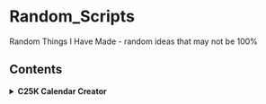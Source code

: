 # Random_Scripts

Random Things I Have Made - random ideas that may not be 100%

## Contents

<details>
<summary><strong>C25K Calendar Creator</strong></summary>

- `c25k_ics_generator.py`: Couch to 5K calendar and checklist generator with health, localization, and export features.
- `c25k_ics_generator_readme.md`: Full documentation and usage guide for the C25K tool.
- `c25k_excel_macro_inserter.py`: Script to auto-insert macros and formulas into the Excel progress tracker.
- Output files: `.ics`, `.csv`, `.json`, Google Fit CSV, Markdown checklist, and Excel progress tracker with advanced macros and visual cues.

<details>
<summary>Implemented Features</summary>

- **Plan Customization:** Choose number of weeks and days per week for your plan.
- **Accessibility:** High-contrast and large-font options for Markdown and Excel outputs.
- **Dynamic Start Date:** Start on a specific date or next Monday.
- **Progress Tracking:** Excel tracker is auto-generated and includes all macros, formulas, and visual cues. Macros are auto-inserted using the included macro inserter script.
- **Motivational Quotes, Adaptive Plan, Custom Rest Days, Dashboard, Badges, Reminders, Weekly Review Prompts:** All included in the Excel tracker.
- **Reminders:** Real email reminders for each session are now supported. Configure your SMTP server at the prompt or via environment variables. See the tool README for setup instructions.
- **Mobile App Export:** Real Strava/Runkeeper export is now supported. Enter your API token at the prompt to upload your plan. See the tool README for setup instructions.
- **Apple Health Export:** Apple Health CSV export is now supported. Import the CSV into Apple Health using Shortcuts or a 3rd-party app. See the tool README for setup instructions.
- **Voice Prompts Export:** Voice/text prompt export is now supported. Generates a text script and (optionally) audio files for each session. See the tool README for setup instructions.
- **Output Directory Logic:** All exports are saved in a user-specific folder inside the project.
- **Export Formats:** ICS, CSV, JSON, Google Fit CSV, Markdown, PDF, Excel, Apple Health CSV, Voice Prompts.
- **Markdown Checklist Export:** Always generated with user info and notes.
- **Colorized CLI Prompts and Feedback:** For a more user-friendly experience.
- **Weather Suggestions:** Real, actionable weather suggestions for your first workout are now provided using live forecast data. Enter your city or ZIP at the prompt to get advice (e.g., "Great weather for running!", "Rain expected, consider rescheduling or wear a rain jacket").
- **QR Code Export:** Instantly generate a QR code image containing a detailed summary of your C25K plan (all workouts/tips, not just a short string). The QR code is large and high-contrast if accessibility options are enabled, and a Markdown file is generated with the QR code and full plan summary for easy sharing and accessibility. Requires the `qrcode` Python package (`pip install qrcode[pil]`).
- **PDF Export:** Visually rich, accessible PDF export is now fully supported. The PDF includes a cover page, full plan table, accessibility options, motivational quotes, resource links, and privacy note. Requires the `reportlab` Python package (`pip install reportlab`).

</details>

<details>
<summary>Planned / Placeholder / Stub Features</summary>

- **Community/Sharing:** Sharing via email is a stub.
- **In-app FAQ/Help:** Documented as planned only.
- **Font Size/Dyslexia Font:** Documented as planned only.
- **Gamification (badges/level up):** Only visual/Excel, not interactive or tracked.
- **Data Privacy/Security:** Documented as planned only.
- **Customizable Plan Templates:** Documented as planned only.
- **Advanced Analytics (trend lines, analytics export):** Documented as planned only.
- **Wearables Integration:** Documented as planned only.
- **Feedback Loop:** Documented as planned only.

See the tool's README for details on each feature and how to use them. For planned features, refer to the documentation and Macros & Instructions sheet for future updates.

</details>

<details>
<summary>Excel Progress Tracker & Macros</summary>

The progress tracker Excel file (`<name>_progress_tracker.xlsx`) is automatically generated and includes built-in spreadsheet macros and instructions to help you track your Couch to 5K journey:

- **Macros & Instructions Sheet:** All advanced macros, formulas, and usage instructions are included in a dedicated sheet. You can copy-paste or review them directly in Excel.
- **Auto-Insertion:** Macros and formulas are auto-inserted using the included `c25k_excel_macro_inserter.py` script. You can run this script manually if needed.
- **Advanced Visual Cues:** The tracker includes checkmarks, rest day highlighting, overdue alerts, sparklines, milestone badges, weekly progress bars, goal gauge, weather icons/colors, accessibility macro, and notes highlighting.
- **Improved Formatting:** Columns are auto-sized, all cells are wrapped and aligned, code blocks use a monospaced font and shading, and the top row is frozen for easy navigation.
- **Accessibility:** High-contrast and large-font options are available for improved readability.

All formulas/macros are beginner-friendly and can be copy-pasted or are pre-filled in the Excel file. See the "Macros & Instructions" sheet in your progress tracker for more details.

</details>

<details>
<summary>Medical Sources and References</summary>

- NHS Couch to 5K: https://www.nhs.uk/live-well/exercise/couch-to-5k-week-by-week/
- CDC Physical Activity Guidelines: https://www.cdc.gov/physicalactivity/basics/index.htm
- American Heart Association: https://www.heart.org/en/healthy-living/fitness/fitness-basics

All medical and health-related logic in this script is for informational purposes only and is based on the above reputable sources. Always consult your healthcare provider before starting any new exercise program.

</details>

---

**Default Settings:**

- Units: Imperial (lbs)
- Temperature: Fahrenheit (°F)

The tool defaults to imperial units and Fahrenheit for weather. You can change these in the prompts or settings.

## Weather Integration (OpenWeatherMap)

This tool can fetch real weather forecasts for your session dates if you provide a city or ZIP code. To enable this feature:

1. Sign up for a free API key at [OpenWeatherMap](https://openweathermap.org/api).
2. Set your API key as an environment variable before running the script:

   ```sh
   export OWM_API_KEY=your_openweathermap_api_key
   ```
   Or, replace the placeholder in the code with your API key.

3. If no API key is set, the tool will use a built-in weather stub for demo purposes.

See the code and documentation for more details.
